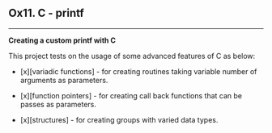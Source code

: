 ## Ox11. C - printf

---

**Creating a custom printf with C**

This project tests on the usage of some advanced features of C as below:


- [x][variadic functions] - for creating routines taking variable number of arguments as parameters.

- [x][function pointers] - for creating call back functions that can be passes as parameters.

- [x][structures] - for creating groups with varied data types.
